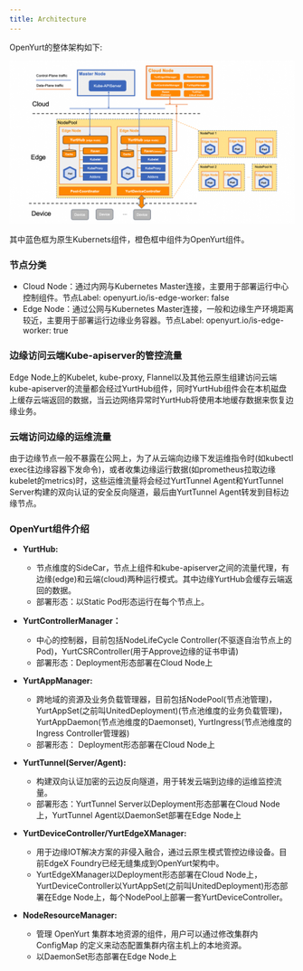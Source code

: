 ```yaml
---
title: Architecture
---
```



OpenYurt的整体架构如下:

![img](../../../static/img/docs/core-concepts/arch.png)

其中蓝色框为原生Kubernets组件，橙色框中组件为OpenYurt组件。



### 节点分类

- Cloud Node：通过内网与Kubernetes Master连接，主要用于部署运行中心控制组件。节点Label: openyurt.io/is-edge-worker: false
- Edge Node：通过公网与Kubernetes Master连接，一般和边缘生产环境距离较近，主要用于部署运行边缘业务容器。节点Label: openyurt.io/is-edge-worker: true



### 边缘访问云端Kube-apiserver的管控流量

Edge Node上的Kubelet, kube-proxy, Flannel以及其他云原生组建访问云端kube-apiserver的流量都会经过YurtHub组件，同时YurtHub组件会在本机磁盘上缓存云端返回的数据，当云边网络异常时YurtHub将使用本地缓存数据来恢复边缘业务。



### 云端访问边缘的运维流量

由于边缘节点一般不暴露在公网上，为了从云端向边缘下发运维指令时(如kubectl exec往边缘容器下发命令)，或者收集边缘运行数据(如prometheus拉取边缘kubelet的metrics)时，这些运维流量将会经过YurtTunnel Agent和YurtTunnel Server构建的双向认证的安全反向隧道，最后由YurtTunnel Agent转发到目标边缘节点。



### OpenYurt组件介绍

- **YurtHub:**
  - 节点维度的SideCar，节点上组件和kube-apiserver之间的流量代理，有边缘(edge)和云端(cloud)两种运行模式。其中边缘YurtHub会缓存云端返回的数据。
  - 部署形态：以Static Pod形态运行在每个节点上。

- **YurtControllerManager：**
  - 中心的控制器，目前包括NodeLifeCycle Controller(不驱逐自治节点上的Pod)，YurtCSRController(用于Approve边缘的证书申请)
  - 部署形态：Deployment形态部署在Cloud Node上

- **YurtAppManager:**

  - 跨地域的资源及业务负载管理器，目前包括NodePool(节点池管理)，YurtAppSet(之前叫UnitedDeployment)(节点池维度的业务负载管理)，YurtAppDaemon(节点池维度的Daemonset), YurtIngress(节点池维度的Ingress Controller管理器)
  - 部署形态： Deployment形态部署在Cloud Node上

- **YurtTunnel(Server/Agent):**
  - 构建双向认证加密的云边反向隧道，用于转发云端到边缘的运维监控流量。
  - 部署形态：YurtTunnel Server以Deployment形态部署在Cloud Node上，YurtTunnel Agent以DaemonSet部署在Edge Node上

- **YurtDeviceController/YurtEdgeXManager:**
  - 用于边缘IOT解决方案的非侵入融合，通过云原生模式管控边缘设备。目前EdgeX Foundry已经无缝集成到OpenYurt架构中。
  - YurtEdgeXManager以Deployment形态部署在Cloud Node上，YurtDeviceController以YurtAppSet(之前叫UnitedDeployment)形态部署在Edge Node上，每个NodePool上部署一套YurtDeviceController。

- **NodeResourceManager:**
  - 管理 OpenYurt 集群本地资源的组件，用户可以通过修改集群内 ConfigMap 的定义来动态配置集群内宿主机上的本地资源。
  - 以DaemonSet形态部署在Edge Node上



